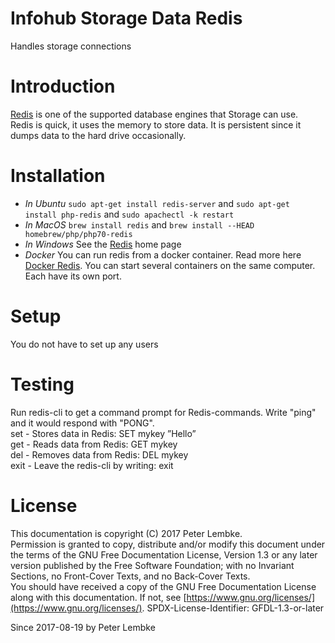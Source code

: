 # Infohub Storage Data Redis
Handles storage connections  

# Introduction
[Redis](https://redis.io/) is one of the supported database engines that Storage can use.  
Redis is quick, it uses the memory to store data. It is persistent since it dumps data to the hard drive occasionally.  

# Installation
* _In Ubuntu_ `sudo apt-get install redis-server` and `sudo apt-get install php-redis` and `sudo apachectl -k restart`  
* _In MacOS_ `brew install redis` and `brew install --HEAD homebrew/php/php70-redis`  
* _In Windows_ See the [Redis](https://redis.io) home page  
* _Docker_ You can run redis from a docker container. Read more here [Docker Redis](https://hub.docker.com/_/redis/). You can start several containers on the same computer. Each have its own port.  

# Setup
You do not have to set up any users  

# Testing
Run redis-cli to get a command prompt for Redis-commands. Write "ping" and it would respond with "PONG".  
set - Stores data in Redis: SET mykey ”Hello”  
get - Reads data from Redis: GET mykey  
del - Removes data from Redis: DEL mykey  
exit - Leave the redis-cli by writing: exit  

# License
This documentation is copyright (C) 2017 Peter Lembke.  
Permission is granted to copy, distribute and/or modify this document under the terms of the GNU Free Documentation License, Version 1.3 or any later version published by the Free Software Foundation; with no Invariant Sections, no Front-Cover Texts, and no Back-Cover Texts.  
You should have received a copy of the GNU Free Documentation License along with this documentation. If not, see [https://www.gnu.org/licenses/](https://www.gnu.org/licenses/).  SPDX-License-Identifier: GFDL-1.3-or-later  

Since 2017-08-19 by Peter Lembke  
